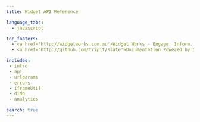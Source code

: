 ```yaml
---
title: Widget API Reference

language_tabs:
  - javascript

toc_footers:
  - <a href='http://widgetworks.com.au'>Widget Works - Engage. Inform. Convert</a>
  - <a href='http://github.com/tripit/slate'>Documentation Powered by Slate</a>

includes:
 - intro
 - api
 - urlparams
 - errors
 - iframeUtil
 - dido
 - analytics

search: true
---
```

